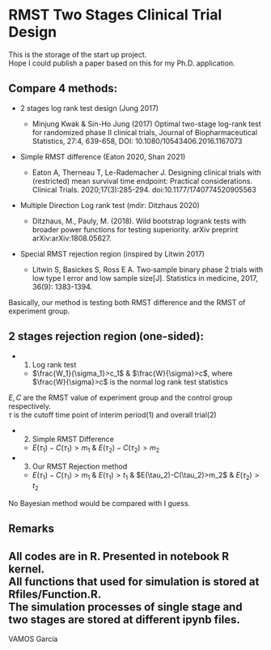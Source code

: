 # RMST Two Stages Clinical Trial Design
This is the storage of the start up project.  
Hope I could publish a paper based on this for my Ph.D. application.  

## Compare 4 methods:
- 2 stages log rank test design (Jung 2017)   
    -  Minjung Kwak & Sin-Ho Jung (2017) Optimal two-stage log-rank test for randomized phase II clinical trials, Journal of Biopharmaceutical Statistics, 27:4, 639-658, DOI: 10.1080/10543406.2016.1167073

-  Simple RMST difference (Eaton 2020, Shan 2021)    
    -  Eaton A, Therneau T, Le-Rademacher J. Designing clinical trials with (restricted) mean survival time endpoint: Practical considerations. Clinical Trials. 2020;17(3):285-294. doi:10.1177/1740774520905563

-  Multiple Direction Log rank test (mdir:  Ditzhaus 2020)  
    -  Ditzhaus, M., Pauly, M. (2018). Wild bootstrap logrank tests with broader power functions for testing superiority. arXiv preprint arXiv:arXiv:1808.05627.

-  Special RMST rejection region (inspired by Litwin 2017)  
    -  Litwin S, Basickes S, Ross E A. Two‐sample binary phase 2 trials with low type I error and low sample size[J]. Statistics in medicine, 2017, 36(9): 1383-1394.



Basically, our method is testing both RMST difference and the RMST of experiment group.  

## 2 stages rejection region (one-sided):
- 1. Log rank test
    - $\frac{W_1}{\sigma_1}>c_1$ & $\frac{W}{\sigma}>c$, where $\frac{W}{\sigma}>c$ is the normal log rank test statistics  

$E, C$ are the RMST value of experiment group and the control group respectively.   
$\tau$ is the cutoff time point of interim period(1) and overall trial(2)  

- 2. Simple RMST Difference  
    - $E(\tau_1) - C(\tau_1) > m_1$ & $E(\tau_2)-C(\tau_2)>m_2$

- 3. Our RMST Rejection method
    - $E(\tau_1)-C(\tau_1)>m_1$ & $E(\tau_1)>t_1$ & $E(\tau_2)-C(\tau_2)>m_2\$ & $E(\tau_2)>t_2$

No Bayesian method would be compared with I guess.

## Remarks
All codes are in R. Presented in notebook R kernel.    
All functions that used for simulation is stored at Rfiles/Function.R.  
The simulation processes of single stage and two stages are stored at different ipynb files.  
--------------
VAMOS García

